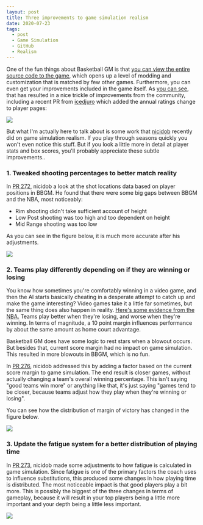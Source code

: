 ```yaml
---
layout: post
title: Three improvements to game simulation realism
date: 2020-07-23
tags:
  - post
  - Game Simulation
  - GitHub
  - Realism
---
```


One of the fun things about Basketball GM is that [you can view the entire source code to the game](https://github.com/dumbmatter/gm-games), which opens up a level of modding and customization that is matched by few other games. Furthermore, you can even get your improvements included in the game itself. As [you can see](https://github.com/dumbmatter/gm-games/pulls?q=is%3Apr+is%3Amerged), that has resulted in a nice trickle of improvements from the community, including a recent PR from [icedjuro](https://github.com/icedjuro) which added the annual ratings change to player pages:

<!--more-->

<img src="/files/ratings-overview.png" class="img-fluid">

But what I'm actually here to talk about is some work that [nicidob](https://nicidob.github.io/) recently did on game simulation realism. If you play through seasons quickly you won't even notice this stuff. But if you look a little more in detail at player stats and box scores, you'll probably appreciate these subtle improvements..

### 1. Tweaked shooting percentages to better match reality

In [PR 272](https://github.com/dumbmatter/gm-games/pull/272), nicidob a look at the shot locations data based on player positions in BBGM. He found that there were some big gaps between BBGM and the NBA, most noticeably:

- Rim shooting didn't take sufficient account of height
- Low Post shooting was too high and too dependent on height
- Mid Range shooting was too low

As you can see in the figure below, it is much more accurate after his adjustments.

<a href="/files/gamesim-realism-1.png"><img src="/files/gamesim-realism-1.png" class="img-fluid"></a>

### 2. Teams play differently depending on if they are winning or losing

You know how sometimes you're comfortably winning in a video game, and then the AI starts basically cheating in a desperate attempt to catch up and make the game interesting? Video games take it a little far sometimes, but the same thing does also happen in reality. [Here's some evidence from the NBA.](http://apbr.org/metrics/viewtopic.php?f=2&t=8501&start=0) Teams play better when they're losing, and worse when they're winning. In terms of magnitude, a 10 point margin influences performance by about the same amount as home court advantage.

Basketball GM does have some logic to rest stars when a blowout occurs. But besides that, current score margin had no impact on game simulation. This resulted in more blowouts in BBGM, which is no fun.

In [PR 276](https://github.com/dumbmatter/gm-games/pull/276), nicidob addressed this by adding a factor based on the current score margin to game simulation. The end result is closer games, without actually changing a team's overall winning percentage. This isn't saying "good teams win more" or anything like that, it's just saying "games tend to be closer, because teams adjust how they play when they're winning or losing".

You can see how the distribution of margin of victory has changed in the figure below.

<img src="/files/gamesim-realism-2.png" class="img-fluid">

### 3. Update the fatigue system for a better distribution of playing time

In [PR 273](https://github.com/dumbmatter/gm-games/pull/273), nicidob made some adjustments to how fatigue is calculated in game simulation. Since fatigue is one of the primary factors the coach uses to influence substitutions, this produced some changes in how playing time is distributed. The most noticeable impact is that good players play a bit more. This is possibly the biggest of the three changes in terms of gameplay, because it will result in your top players being a little more important and your depth being a little less important.

<img src="/files/gamesim-realism-3.png" class="img-fluid">
